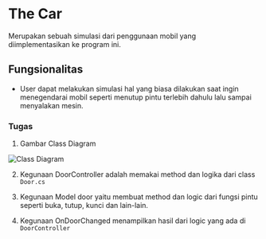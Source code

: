 ﻿# The Car
Merupakan sebuah simulasi dari penggunaan mobil yang diimplementasikan ke program ini.

## Fungsionalitas
- User dapat melakukan simulasi hal yang biasa dilakukan saat ingin menegendarai mobil seperti menutup pintu terlebih dahulu lalu sampai menyalakan mesin.

### Tugas

1. Gambar Class Diagram 

![Class Diagram](https://user-images.githubusercontent.com/61857691/97330205-86ccae80-18aa-11eb-80c0-f01d58287ccc.jpg)

2. Kegunaan DoorController adalah memakai method dan logika dari class `Door.cs`  

3. Kegunaan Model door yaitu membuat method dan logic dari fungsi pintu seperti buka, tutup, kunci dan lain-lain.

4. Kegunaan OnDoorChanged menampilkan hasil dari logic yang ada di `DoorController`  
